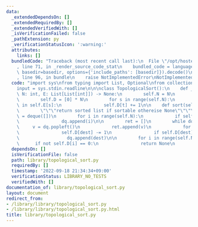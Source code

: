 ```yaml
---
data:
  _extendedDependsOn: []
  _extendedRequiredBy: []
  _extendedVerifiedWith: []
  _isVerificationFailed: false
  _pathExtension: py
  _verificationStatusIcon: ':warning:'
  attributes:
    links: []
  bundledCode: "Traceback (most recent call last):\n  File \"/opt/hostedtoolcache/PyPy/3.7.13/x64/site-packages/onlinejudge_verify/documentation/build.py\"\
    , line 71, in _render_source_code_stat\n    bundled_code = language.bundle(stat.path,\
    \ basedir=basedir, options={'include_paths': [basedir]}).decode()\n  File \"/opt/hostedtoolcache/PyPy/3.7.13/x64/site-packages/onlinejudge_verify/languages/python.py\"\
    , line 96, in bundle\n    raise NotImplementedError\nNotImplementedError\n"
  code: "import sys\nfrom typing import List, Optional\nfrom collections import deque\n\
    input = sys.stdin.readline\n\n\nclass TopologicalSort():\n    def __init__(self,\
    \ N: int, E: List[List[int]]) -> None:\n        self.N = N\n        self.E = E\n\
    \        self.D = [0] * N\n        for s in range(self.N):\n            for t\
    \ in self.E[s]:\n                self.D[t] += 1\n\n    def sort(self) -> Optional[List[int]]:\n\
    \        \"\"\"return sorted list if sortable othereise None\"\"\"\n        dq\
    \ = deque([])\n        for i in range(self.N):\n            if self.D[i] == 0:\n\
    \                dq.append(i)\n\n        ret = []\n        while dq:\n       \
    \     v = dq.popleft()\n            ret.append(v)\n            for dest in self.E[v]:\n\
    \                self.D[dest] -= 1\n                if self.D[dest] == 0:\n  \
    \                  dq.append(dest)\n\n        for i in range(self.N):\n      \
    \      if not self.D[i] == 0:\n                return None\n        return ret\n"
  dependsOn: []
  isVerificationFile: false
  path: library/topological_sort.py
  requiredBy: []
  timestamp: '2022-09-18 21:34:34+09:00'
  verificationStatus: LIBRARY_NO_TESTS
  verifiedWith: []
documentation_of: library/topological_sort.py
layout: document
redirect_from:
- /library/library/topological_sort.py
- /library/library/topological_sort.py.html
title: library/topological_sort.py
---
```

